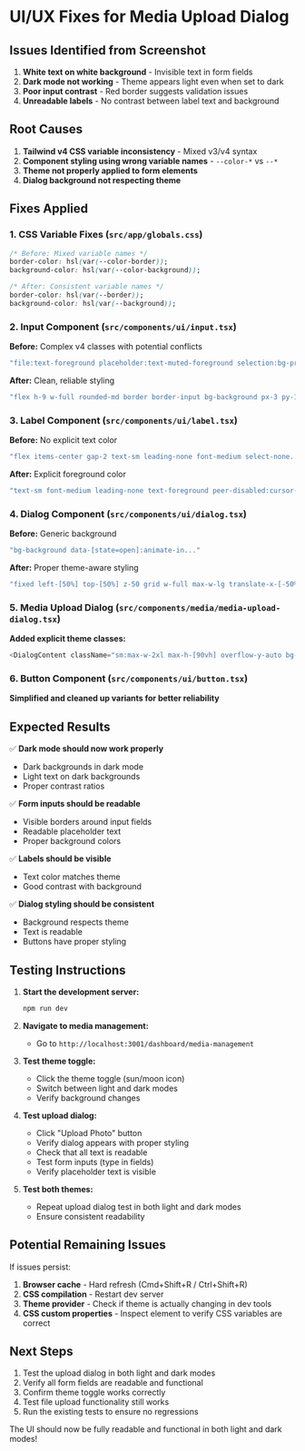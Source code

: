# UI/UX Fixes for Media Upload Dialog

## Issues Identified from Screenshot

1. **White text on white background** - Invisible text in form fields
2. **Dark mode not working** - Theme appears light even when set to dark  
3. **Poor input contrast** - Red border suggests validation issues
4. **Unreadable labels** - No contrast between label text and background

## Root Causes

1. **Tailwind v4 CSS variable inconsistency** - Mixed v3/v4 syntax
2. **Component styling using wrong variable names** - `--color-*` vs `--*`
3. **Theme not properly applied to form elements**
4. **Dialog background not respecting theme**

## Fixes Applied

### 1. CSS Variable Fixes (`src/app/globals.css`)
```css
/* Before: Mixed variable names */
border-color: hsl(var(--color-border));
background-color: hsl(var(--color-background));

/* After: Consistent variable names */
border-color: hsl(var(--border));
background-color: hsl(var(--background));
```

### 2. Input Component (`src/components/ui/input.tsx`)
**Before:** Complex v4 classes with potential conflicts
```typescript
"file:text-foreground placeholder:text-muted-foreground selection:bg-primary selection:text-primary-foreground dark:bg-input/30 border-input flex h-9 w-full min-w-0 rounded-md border bg-transparent..."
```

**After:** Clean, reliable styling
```typescript
"flex h-9 w-full rounded-md border border-input bg-background px-3 py-1 text-sm shadow-sm transition-colors file:border-0 file:bg-transparent file:text-sm file:font-medium placeholder:text-muted-foreground focus-visible:outline-none focus-visible:ring-1 focus-visible:ring-ring disabled:cursor-not-allowed disabled:opacity-50"
```

### 3. Label Component (`src/components/ui/label.tsx`)
**Before:** No explicit text color
```typescript
"flex items-center gap-2 text-sm leading-none font-medium select-none..."
```

**After:** Explicit foreground color
```typescript
"text-sm font-medium leading-none text-foreground peer-disabled:cursor-not-allowed peer-disabled:opacity-70"
```

### 4. Dialog Component (`src/components/ui/dialog.tsx`)
**Before:** Generic background
```typescript
"bg-background data-[state=open]:animate-in..."
```

**After:** Proper theme-aware styling
```typescript
"fixed left-[50%] top-[50%] z-50 grid w-full max-w-lg translate-x-[-50%] translate-y-[-50%] gap-4 border bg-background p-6 shadow-lg duration-200..."
```

### 5. Media Upload Dialog (`src/components/media/media-upload-dialog.tsx`)
**Added explicit theme classes:**
```typescript
<DialogContent className="sm:max-w-2xl max-h-[90vh] overflow-y-auto bg-background text-foreground">
```

### 6. Button Component (`src/components/ui/button.tsx`)
**Simplified and cleaned up variants for better reliability**

## Expected Results

✅ **Dark mode should now work properly**
- Dark backgrounds in dark mode
- Light text on dark backgrounds
- Proper contrast ratios

✅ **Form inputs should be readable**  
- Visible borders around input fields
- Readable placeholder text
- Proper background colors

✅ **Labels should be visible**
- Text color matches theme
- Good contrast with background

✅ **Dialog styling should be consistent**
- Background respects theme
- Text is readable
- Buttons have proper styling

## Testing Instructions

1. **Start the development server:**
   ```bash
   npm run dev
   ```

2. **Navigate to media management:**
   - Go to `http://localhost:3001/dashboard/media-management`
   
3. **Test theme toggle:**
   - Click the theme toggle (sun/moon icon)
   - Switch between light and dark modes
   - Verify background changes

4. **Test upload dialog:**
   - Click "Upload Photo" button
   - Verify dialog appears with proper styling
   - Check that all text is readable
   - Test form inputs (type in fields)
   - Verify placeholder text is visible

5. **Test both themes:**
   - Repeat upload dialog test in both light and dark modes
   - Ensure consistent readability

## Potential Remaining Issues

If issues persist:

1. **Browser cache** - Hard refresh (Cmd+Shift+R / Ctrl+Shift+R)
2. **CSS compilation** - Restart dev server
3. **Theme provider** - Check if theme is actually changing in dev tools
4. **CSS custom properties** - Inspect element to verify CSS variables are correct

## Next Steps

1. Test the upload dialog in both light and dark modes
2. Verify all form fields are readable and functional
3. Confirm theme toggle works correctly
4. Test file upload functionality still works
5. Run the existing tests to ensure no regressions

The UI should now be fully readable and functional in both light and dark modes!